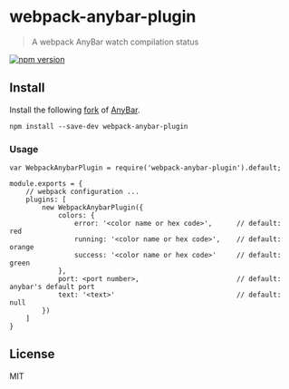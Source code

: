 # webpack-anybar-plugin

> A webpack AnyBar watch compilation status

[![npm version](https://img.shields.io/npm/v/webpack-anybar-plugin.svg?style=flat-square)](https://www.npmjs.com/package/webpack-anybar-plugin)

## Install

Install the following [fork](https://github.com/sfsam/AnyBar) of [AnyBar](https://github.com/tonsky/AnyBar).

```
npm install --save-dev webpack-anybar-plugin
```

### Usage

```
var WebpackAnybarPlugin = require('webpack-anybar-plugin').default;

module.exports = {
    // webpack configuration ...
    plugins: [
        new WebpackAnybarPlugin({
            colors: {
                error: '<color name or hex code>',      // default: red
                running: '<color name or hex code>',    // default: orange
                success: '<color name or hex code>'     // default: green
            },
            port: <port number>,                        // default: anybar's default port
            text: '<text>'                              // default: null
        })
    ]
}
```

## License

MIT

